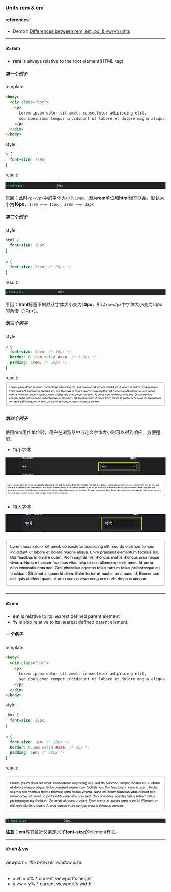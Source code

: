 ### Units rem & em

#### references:
- Demo1: [Differences between rem, em, px, & vw/vh units](https://codepen.io/team/MedTouch/pen/YqBJzv?__cf_chl_jschl_tk__=0ce3607471fa05ef1aaebdcde5ddcb950cd6a0eb-1583658189-0-AZdbcE-KsCz696247Wi7tsZW0zFy86u_Ojz2YqofBOPD8J_my7BHPeA0CV7vUVJPnp7f-1ETL7LFVAaHs6TuRebj_zPoipqIkcCYSgZl8KalOVQCIl-5FqU_Lskvkf6haKSGVXQ_M1iG4X7FQZkxrimpwJj9UJHWhZO948ccBo0eR7A30fP9UvcU6SUyT4gdMewsGJWN21Wgokjkja0t3bFcYo1QlPDjF0l6v_av9g8K9t5ZsehW7ZiAX_aDAxMfyPHj08pEY6JeYT3YRqYfbJ4ndwL1mMenhxSTzp9xwcgx4_nnnV63Hi5Hzq2ERz-SemGBOK3kXiO9WiKR0_tIN_Jmjo2H3NNw0z30VWhqRRhU)

---

#### :writing_hand: rem
- **rem** is always relative to the root element(HTML tag).

##### 第一个例子
template:
```html
<body>
  <div class="box">
    <p>
      Lorem ipsum dolor sit amet, consectetur adipiscing elit,
      sed doeiusmod tempor incididunt ut labore et dolore magna aliqua.
    </p>
  </div>
</body>
```

style:
```css
p {
  font-size: 1rem;
}
```

result:

![result-rem1](./screen-shots/rem1.png)

原因：此时```<p></p>```中的字体大小为```1rem```，因为**rem**单位和**html**标签联系，默认大小为**16px**，```1rem === 16px``` ，```2rem === 32px```

##### 第二个例子
style:
```css
html {
  font-size: 10px;
}

p {
  font-size: 2rem; /* 20px */
}
```

result:

![result-rem2](./screen-shots/rem2.png)

原因：**html**标签下的默认字体大小变为**10px**，所以```<p></p>```中字体大小变为10px的两倍（20px）。

##### 第三个例子
style:
```css
p {
  font-size: 1rem; /* 16px */
  border: 0.1rem solid #aaa; /* 1.6px */
  padding: 1rem; /* 16px */
}
```

result:
![result-rem3](./screen-shots/rem3.png)

##### 第四个例子
使用rem用作单位时，用户在浏览器中自定义字体大小时可以得到响应，方便适配。

- 特小字体

![result-rem4(2)](./screen-shots/rem4(2).png)

![result-rem4(1)](./screen-shots/rem4(1).png)

- 特大字体

![result-rem4(3)](./screen-shots/rem4(3).png)

![result-rem4(4)](./screen-shots/rem4(4).png)


---

#### :writing_hand: em
- **em** is relative to its nearest defined parent element
- **%** is also relative to its nearest defined parent element.

##### 一个例子
template:
```html
<body>
  <div class="box">
    <p>
      Lorem ipsum dolor sit amet, consectetur adipiscing elit,
      sed doeiusmod tempor incididunt ut labore et dolore magna aliqua.
    </p>
  </div>
</body>
```

style:
```css
.box {
  font-size: 20px;
}

p {
  font-size: 1em; /* 20px */
  border: 0.1em solid #aaa; /* 2px */
  padding: 1em; /* 20px */
}
```

result:

![result-em1](./screen-shots/em1.png)

![result-em2](./screen-shots/em2.png)

**注意**：**em**与其最近父亲定义了**font-size**的element有关。

---

#### :writing_hand: vh & vw

###### viewport = the browser window size.
- x vh = x% * current viewport's height
- y vw = y% * current viewport's width
